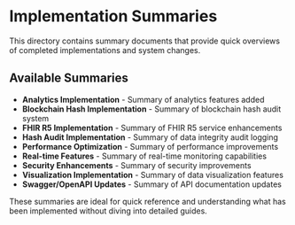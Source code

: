 # Implementation Summaries

This directory contains summary documents that provide quick overviews of completed implementations and system changes.

## Available Summaries

- **Analytics Implementation** - Summary of analytics features added
- **Blockchain Hash Implementation** - Summary of blockchain hash audit system
- **FHIR R5 Implementation** - Summary of FHIR R5 service enhancements
- **Hash Audit Implementation** - Summary of data integrity audit logging
- **Performance Optimization** - Summary of performance improvements
- **Real-time Features** - Summary of real-time monitoring capabilities
- **Security Enhancements** - Summary of security improvements
- **Visualization Implementation** - Summary of data visualization features
- **Swagger/OpenAPI Updates** - Summary of API documentation updates

These summaries are ideal for quick reference and understanding what has been implemented without diving into detailed guides. 